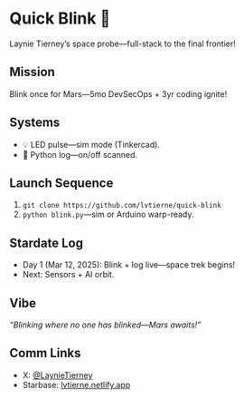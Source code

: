 # Quick Blink 🌠  
Laynie Tierney’s space probe—full-stack to the final frontier!  

## Mission  
Blink once for Mars—5mo DevSecOps + 3yr coding ignite!  

## Systems  
- 💡 LED pulse—sim mode (Tinkercad).  
- 📝 Python log—on/off scanned.  

## Launch Sequence  
1. `git clone https://github.com/lvtierne/quick-blink`  
2. `python blink.py`—sim or Arduino warp-ready.  

## Stardate Log  
- Day 1 (Mar 12, 2025): Blink + log live—space trek begins!  
- Next: Sensors + AI orbit.  

## Vibe  
*“Blinking where no one has blinked—Mars awaits!”*  

## Comm Links  
- X: [@LaynieTierney](https://x.com/LaynieTierney)  
- Starbase: [lvtierne.netlify.app](https://lvtierne-portfolio-website.netlify.app)  
